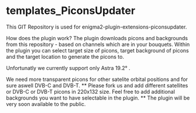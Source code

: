 templates_PiconsUpdater
=============================

This GIT Repository is used for enigma2-plugin-extensions-piconsupdater. 

How does the plugin work?
The plugin downloads picons and backgrounds from this repository - based on channels which are in your bouquets.
Within the plugin you can select target size of picons, target background of picons and the target location to generate the picons to.

Unfortunatly we currently support only Astra 19.2° . 

We need more transparent picons for other satelite orbital positions and for sure aswell DVB-C and DVB-T. 
**
Please fork us and add different satellites or DVB-C or DVB-T picons in 220x132 size.
Feel free to add additional backgrounds you want to have selectable in the plugin.
**
The plugin will be very soon available to the public.

